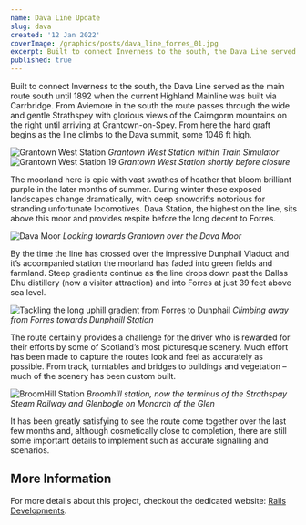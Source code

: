 ```yaml
---
name: Dava Line Update
slug: dava
created: '12 Jan 2022'
coverImage: /graphics/posts/dava_line_forres_01.jpg
excerpt: Built to connect Inverness to the south, the Dava Line served as the main route south until 1892 when the current Highland Mainline was built via Carrbridge. From Aviemore in the south the route passes through the wide and gentle Strathspey with glorious views of the Cairngorm mountains on the right until arriving at Grantown-on-Spey. From here the hard graft begins as the line climbs to the Dava summit, some 1046 ft high.
published: true
---
```


Built to connect Inverness to the south, the Dava Line served as the main route south until 1892 when the current Highland Mainline was built via Carrbridge. From Aviemore in the south the route passes through the wide and gentle Strathspey with glorious views of the Cairngorm mountains on the right until arriving at Grantown-on-Spey. From here the hard graft begins as the line climbs to the Dava summit, some 1046 ft high.

![Grantown West Station](/graphics/posts/dava/grantown_station.jpg)
*Grantown West Station within Train Simulator*
![Grantown West Station 19](/graphics/posts/dava/grantown_old.webp)
*Grantown West Station shortly before closure*

The moorland here is epic with vast swathes of heather that bloom brilliant purple in the later months of summer. During winter these exposed landscapes change dramatically, with deep snowdrifts notorious for stranding unfortunate locomotives. Dava Station, the highest on the line, sits above this moor and provides respite before the long decent to Forres.

![Dava Moor](/graphics/posts/dava/dava_moor.jpg)
*Looking towards Grantown over the Dava Moor*


By the time the line has crossed over the impressive Dunphail Viaduct and it’s accompanied station the moorland has faded into green fields and farmland. Steep gradients continue as the line drops down past the Dallas Dhu distillery (now a visitor attraction) and into Forres at just 39 feet above sea level.

![Tackling the long uphill gradient from Forres to Dunphail](/graphics/posts/dava/dunphail.jpg)
*Climbing away from Forres towards Dunphaill Station*

The route certainly provides a challenge for the driver who is rewarded for their efforts by some of Scotland’s most picturesque scenery. Much effort has been made to capture the routes look and feel as accurately as possible. From track, turntables and bridges to buildings and vegetation – much of the scenery has been custom built.

![BroomHill Station](/graphics/posts/dava/broomhill.jpg)
*Broomhill station, now the terminus of the Strathspay Steam Railway and Glenbogle on Monarch of the Glen*

It has been greatly satisfying to see the route come together over the last few months and, although cosmetically close to completion, there are still some important details to implement such as accurate signalling and scenarios.

## More Information

For more details about this project, checkout the dedicated website: [Rails Developments](http://rails.hamishweir.uk/).
